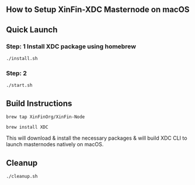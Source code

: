 ## How to Setup XinFin-XDC Masternode on macOS

## Quick Launch

### Step: 1 Install XDC package using homebrew
```
./install.sh
```

### Step: 2
```
./start.sh
```

## Build Instructions

```
brew tap XinFinOrg/XinFin-Node
```

```
brew install XDC
```

This will download & install the necessary packages & will build XDC CLI to launch masternodes natively on macOS. 

## Cleanup 

```
./cleanup.sh
```


